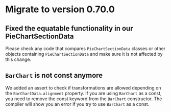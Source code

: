 # Migrate to version 0.70.0

## Fixed the equatable functionality in our PieChartSectionData
Please check any code that compares `PieChartSectionData` classes or other objects containing `PieChartSectionData` and make sure it is not affected by this change.

## `BarChart` is not const anymore
We added an assert to check if transformations are allowed depending on the `BarChartData.alignment` property. If you are using `BarChart` as a const, you need to remove the const keyword from the `BarChart` constructor. The compiler will show you an error if you try to use `BarChart` as a const.
